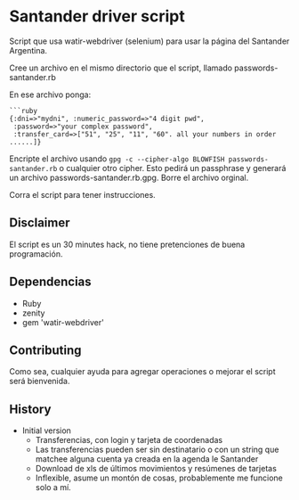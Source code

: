 # Santander driver script

Script que usa watir-webdriver (selenium) para usar la página del Santander Argentina.

Cree un archivo en el mismo directorio que el script, llamado passwords-santander.rb

En ese archivo ponga:

    ```ruby
    {:dni=>"mydni", :numeric_password=>"4 digit pwd",
     :password=>"your complex password",
     :transfer_card=>["51", "25", "11", "60". all your numbers in order ......]}

Encripte el archivo usando `gpg -c --cipher-algo BLOWFISH passwords-santander.rb` o
cualquier otro cipher. Esto pedirá un passphrase y generará un archivo
passwords-santander.rb.gpg. Borre el archivo orginal.

Corra el script para tener instrucciones.

## Disclaimer

El script es un 30 minutes hack, no tiene pretenciones de buena programación.

## Dependencias

- Ruby
- zenity
- gem 'watir-webdriver'

## Contributing

Como sea, cualquier ayuda para agregar operaciones o mejorar el script será bienvenida.

## History

- Initial version
  - Transferencias, con login y tarjeta de coordenadas
  - Las transferencias pueden ser sin destinatario o con un string que matchee
  alguna cuenta ya creada en la agenda le Santander
  - Download de xls de últimos movimientos y resúmenes de tarjetas
  - Inflexible, asume un montón de cosas, probablemente me funcione solo a mí.
